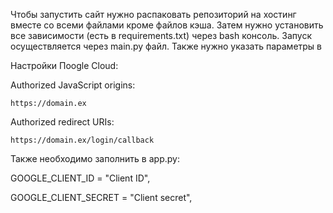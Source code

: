 Чтобы запустить сайт нужно распаковать репозиторий на хостинг вместе со всеми файлами кроме файлов кэша. Затем нужно установить все зависимости (есть в requirements.txt) через bash консоль. Запуск осуществляется через main.py файл. Также нужно указать параметры в 

Настройки Пoogle Сloud:

  Authorized JavaScript origins:
  
    https://domain.ex
    
  Authorized redirect URIs:
  
    https://domain.ex/login/callback

Также необходимо заполнить в app.py:

GOOGLE_CLIENT_ID = "Client ID",

GOOGLE_CLIENT_SECRET = "Client secret",

